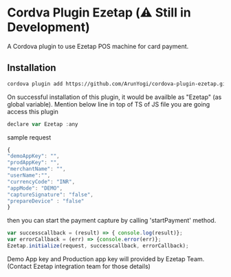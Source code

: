 # Cordva Plugin Ezetap (:warning: Still in Development)

A Cordova plugin to use Ezetap POS machine for card payment.

## Installation

```bash
cordova plugin add https://github.com/ArunYogi/cordova-plugin-ezetap.git
```

On successful installation of this plugin, it would be availble as "Ezetap" (as global variable). Mention below line in top of TS of JS file you are going access this plugin

```js
declare var Ezetap :any
```

sample request

```js
{
"demoAppKey": "",
"prodAppKey": "",
"merchantName": "",
"userName":"",
"currencyCode": "INR",
"appMode": "DEMO",
"captureSignature": "false",
"prepareDevice" : "false"
}
```

then you can start the payment capture by calling 'startPayment' method.

```js
var successcallback = (result) => { console.log(result)};
var errorCallback = (err) => {console.error(err)};
Ezetap.initialize(request, successcallback, errorCallback);
```

Demo App key and Production app key will provided by Ezetap Team. (Contact Ezetap integration team for those details)
